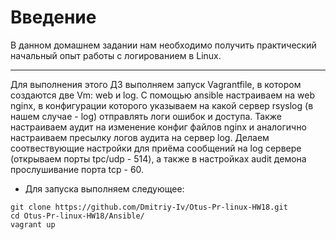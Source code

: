 # **Введение**

В данном домашнем задании нам необходимо получить практический начальный опыт работы с логированием в Linux.

---

Для выполнения этого ДЗ выполняем запуск Vagrantfile, в котором создаются две Vm: web и log. С помощью ansible настраиваем на web nginx, в конфигурации которого указываем на какой сервер rsyslog (в нашем случае - log) отправлять логи ошибок и доступа. Также настраиваем аудит на изменение конфиг файлов nginx и аналогично настраиваем пресылку логов аудита на сервер log. Делаем соотвествующие настройки для приёма сообщений на log сервере (открываем порты tpc/udp - 514), а также в настройках audit демона прослушивание порта tcp - 60. 

- Для запуска выполняем следующее:
```
git clone https://github.com/Dmitriy-Iv/Otus-Pr-linux-HW18.git
cd Otus-Pr-linux-HW18/Ansible/
vagrant up
```